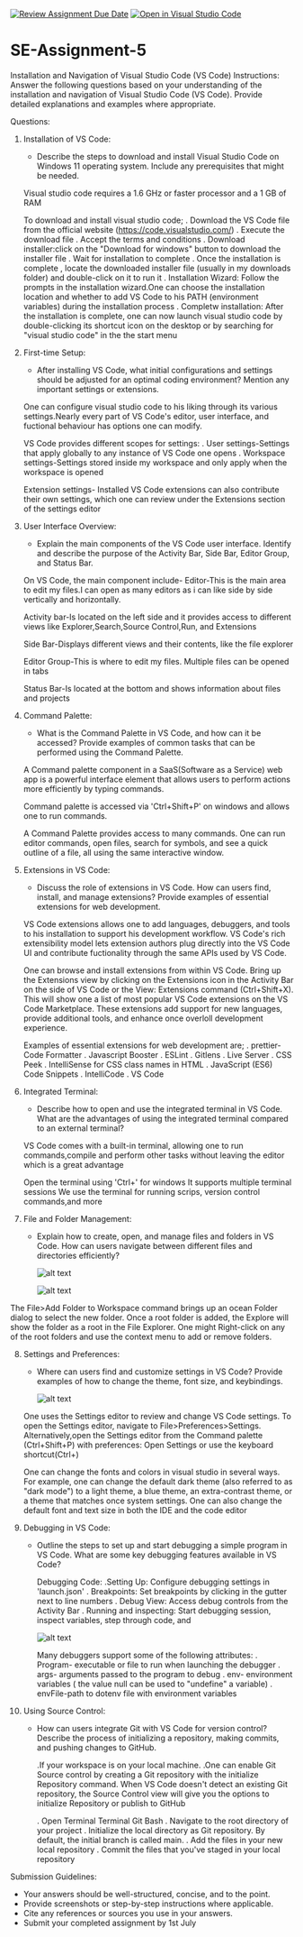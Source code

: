 [![Review Assignment Due Date](https://classroom.github.com/assets/deadline-readme-button-22041afd0340ce965d47ae6ef1cefeee28c7c493a6346c4f15d667ab976d596c.svg)](https://classroom.github.com/a/XoLGRbHq)
[![Open in Visual Studio Code](https://classroom.github.com/assets/open-in-vscode-2e0aaae1b6195c2367325f4f02e2d04e9abb55f0b24a779b69b11b9e10269abc.svg)](https://classroom.github.com/online_ide?assignment_repo_id=15267212&assignment_repo_type=AssignmentRepo)
# SE-Assignment-5
Installation and Navigation of Visual Studio Code (VS Code)
 Instructions:
Answer the following questions based on your understanding of the installation and navigation of Visual Studio Code (VS Code). Provide detailed explanations and examples where appropriate.

 Questions:

1. Installation of VS Code:
   - Describe the steps to download and install Visual Studio Code on Windows 11 operating system. Include any prerequisites that might be needed.

   Visual studio code requires a 1.6 GHz or faster processor and a 1 GB of RAM

   To download and install visual studio code;
   . Download the VS Code file from the official website (https://code.visualstudio.com/)
   . Execute the download file
   . Accept the terms and conditions
   . Download installer:click on the "Download for windows" button to download the installer file
   . Wait for installation to complete
   . Once the installation is complete , locate the downloaded installer file (usually in my downloads folder) and double-click on it to run it
   . Installation Wizard: Follow the prompts in the installation wizard.One can choose the installation location and whether to add VS Code to his PATH (environment variables) during the installation process
   . Completw installation: After the installation is complete, one can now launch visual studio code by double-clicking its shortcut icon on the desktop or by searching for "visual studio code" in the the start menu

2. First-time Setup:
   - After installing VS Code, what initial configurations and settings should be adjusted for an optimal coding environment? Mention any important settings or extensions.

   One can configure visual studio code to his liking through its various settings.Nearly every part of VS Code's editor, user interface, and fuctional behaviour has options one can modify.

   VS Code provides different scopes for settings:
    . User settings-Settings that apply globally to any instance of VS Code one opens
    . Workspace settings-Settings stored inside my workspace and only apply when the workspace is opened

    Extension settings- Installed VS Code extensions can also contribute their own settings, which one can review under the Extensions section of the settings editor

3. User Interface Overview:
   - Explain the main components of the VS Code user interface. Identify and describe the purpose of the Activity Bar, Side Bar, Editor Group, and Status Bar.

   On VS Code, the main component include-
   Editor-This is the main area to edit my files.I can open as many editors as i can like side by side vertically and horizontally.

   Activity bar-Is located on the left side and it provides access to different views like Explorer,Search,Source Control,Run, and Extensions

   Side Bar-Displays different views and their contents, like the file explorer

   Editor Group-This is where to edit my files. Multiple files can be opened in tabs

   Status Bar-Is located at the bottom and shows information about files and projects

4. Command Palette:
   - What is the Command Palette in VS Code, and how can it be accessed? Provide examples of common tasks that can be performed using the Command Palette.

   A Command palette component in a SaaS(Software as a Service) web app is a powerful interface element that allows users to perform actions more efficiently by typing commands.

   Command palette is accessed via 'Ctrl+Shift+P' on windows and allows one to run commands.

   A Command Palette provides access to many commands. One can run editor commands, open files, search for symbols, and see a quick outline of a file, all using the same interactive window.

5. Extensions in VS Code:
   - Discuss the role of extensions in VS Code. How can users find, install, and manage extensions? Provide examples of essential extensions for web development.

   VS Code extensions allows one to  add languages, debuggers, and tools to his installation to support his development workflow. VS Code's rich extensibility model lets extension authors plug directly into the VS Code UI and contribute fuctionality through the same APIs used by VS Code.

   One can browse and install extensions from within VS Code. Bring up the Extensions view by clicking on the Extensions icon in the Activity Bar on the side of VS Code or the View: Extensions command (Ctrl+Shift+X). This will show one a list of most popular VS Code extensions on the VS Code Marketplace. These extensions add support for new languages, provide additional tools, and enhance once overloll development experience. 

   Examples of essential extensions for web development are; 
   . prettier-Code Formatter
   . Javascript Booster
   . ESLint
   . Gitlens
   . Live Server
   . CSS Peek
   . IntelliSense for CSS class names in HTML
   . JavaScript (ES6) Code Snippets
   . IntelliCode
   . VS Code

6. Integrated Terminal:
   - Describe how to open and use the integrated terminal in VS Code. What are the advantages of using the integrated terminal compared to an external terminal?

   VS Code comes with a built-in terminal, allowing one to run commands,compile and perform other tasks without leaving the editor which is a great advantage

   Open the terminal using 'Ctrl+' for windows
   It supports multiple terminal sessions
   We use the terminal for running scrips, version control commands,and more


7. File and Folder Management:
   - Explain how to create, open, and manage files and folders in VS Code. How can users navigate between different files and directories efficiently?

     ![alt text](image-2.png)

     ![alt text](image.png)

 The File>Add Folder to Workspace command brings up an ocean Folder dialog to select the new folder. Once a root folder is added, the Explore will show the folder as a root in the File Explorer. One might Right-click on any of the root folders and use the context menu to add or remove folders.

8. Settings and Preferences:
   - Where can users find and customize settings in VS Code? Provide examples of how to change the theme, font size, and keybindings.

     ![alt text](image-4.png)

   One uses the Settings editor to review and change VS Code settings. To open the Settings editor, navigate to File>Preferences>Settings. Alternatively,open the Settings editor from the Command palette (Ctrl+Shift+P) with preferences: Open Settings or use the keyboard shortcut(Ctrl+)

   One can change the fonts and colors in visual studio in several ways. For example, one can change the default dark theme (also referred to as "dark mode") to a light theme, a blue theme, an extra-contrast theme, or a theme that matches once system settings. One can also change the default font and text size in both the IDE and the code editor

9. Debugging in VS Code:
   - Outline the steps to set up and start debugging a simple program in VS Code. What are some key debugging features available in VS Code?

     Debugging Code:
       .Setting Up: Configure debugging settings in 'launch.json'
       . Breakpoints: Set breakpoints by clicking in the gutter next to line numbers
       .  Debug View: Access debug controls from the Activity Bar
       . Running and inspecting: Start debugging session, inspect variables, step through code, and 

       ![alt text](image-5.png)

       Many debuggers support some of the following attributes:
       . Program- executable or file to run when launching the debugger
       . args- arguments passed to the program  to debug
       . env- environment variables ( the value null can be used to "undefine" a variable)
       . envFile-path to dotenv file with environment variables



10. Using Source Control:
    - How can users integrate Git with VS Code for version control? Describe the process of initializing a repository, making commits, and pushing changes to GitHub.

       .If your workspace is on your local machine.
       .One can enable Git Source control by creating a Git repository with the initialize Repository command. When VS Code doesn't detect an existing Git repository, the Source Control view will give you the options to initialize Repository or publish to GitHub

       . Open Terminal Terminal Git Bash
       . Navigate to the root directory of your project
       . Initialize the local directory as Git repository. By default, the initial branch is called main.
       . Add the files in your new local repository
       . Commit the files that you've staged in your local repository

 Submission Guidelines:
- Your answers should be well-structured, concise, and to the point.
- Provide screenshots or step-by-step instructions where applicable.
- Cite any references or sources you use in your answers.
- Submit your completed assignment by 1st July 

